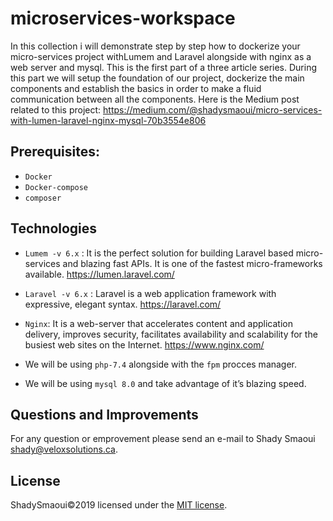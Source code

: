 # microservices-workspace

In this collection i will demonstrate step by step how to dockerize your micro-services project withLumem and Laravel alongside with nginx as a web server and mysql. This is the first part of a three article series.
During this part we will setup the foundation of our project, dockerize the main components and establish the basics in order to make a fluid communication between all the components.
Here is the Medium post related to this project:
https://medium.com/@shadysmaoui/micro-services-with-lumen-laravel-nginx-mysql-70b3554e806

## Prerequisites:

- `Docker`
- `Docker-compose`
- `composer`

## Technologies
- `Lumem -v 6.x` : It is the perfect solution for building Laravel based micro-services and blazing fast APIs. It is one of the fastest micro-frameworks available.
https://lumen.laravel.com/

- `Laravel -v 6.x` : Laravel is a web application framework with expressive, elegant syntax.
https://laravel.com/

- `Nginx`: It is a web-server that accelerates content and application delivery, improves security, facilitates availability and scalability for the busiest web sites on the Internet.
https://www.nginx.com/

- We will be using `php-7.4` alongside with the `fpm` procces manager.
- We will be using `mysql 8.0` and take advantage of it’s blazing speed.


## Questions and Improvements

For any question or emprovement please send an e-mail to Shady Smaoui [shady@veloxsolutions.ca](mailto:shady@veloxsolutions.ca).

## License

ShadySmaoui©2019 licensed under the [MIT license](https://opensource.org/licenses/MIT).
